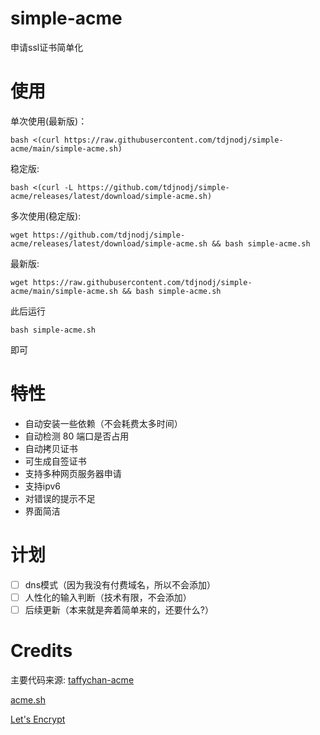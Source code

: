 # simple-acme
申请ssl证书简单化

# 使用

单次使用(最新版)：

```shell
bash <(curl https://raw.githubusercontent.com/tdjnodj/simple-acme/main/simple-acme.sh)
```

稳定版:

```shell
bash <(curl -L https://github.com/tdjnodj/simple-acme/releases/latest/download/simple-acme.sh)
```

多次使用(稳定版):

```shell
wget https://github.com/tdjnodj/simple-acme/releases/latest/download/simple-acme.sh && bash simple-acme.sh
```

最新版:

```shell
wget https://raw.githubusercontent.com/tdjnodj/simple-acme/main/simple-acme.sh && bash simple-acme.sh
```


此后运行
```shell
bash simple-acme.sh
```
即可

# 特性

- 自动安装一些依赖（不会耗费太多时间）
- 自动检测 80 端口是否占用
- 自动拷贝证书
- 可生成自签证书
- 支持多种网页服务器申请
- 支持ipv6
- 对错误的提示不足
- 界面简洁

# 计划

- [ ] dns模式（因为我没有付费域名，所以不会添加）
- [ ] 人性化的输入判断（技术有限，不会添加）
- [ ] 后续更新（本来就是奔着简单来的，还要什么?）

# Credits

主要代码来源: [taffychan-acme](https://github.com/taffychan/acme)

[acme.sh](https://acme.sh/)

[Let's Encrypt](https://letsencrypt.org/)
